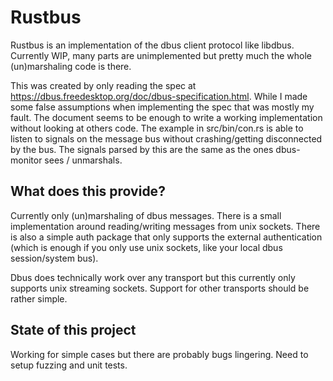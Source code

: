 # Rustbus
Rustbus is an implementation of the dbus client protocol like libdbus. Currently WIP, many parts are unimplemented but pretty much the whole 
(un)marshaling code is there.

This was created by only reading the spec at https://dbus.freedesktop.org/doc/dbus-specification.html. While I made some false assumptions when implementing the 
spec that was mostly my fault. The document seems to be enough to write a working implementation without looking at others code. The example in src/bin/con.rs is able
to listen to signals on the message bus without crashing/getting  disconnected by the bus. The signals parsed by this are the same as the ones dbus-monitor sees / unmarshals.

## What does this provide?
Currently only (un)marshaling of dbus messages. There is a small implementation around reading/writing messages from unix sockets. There is also 
a simple auth package that only supports the external authentication (which is enough if you only use unix sockets, like your local dbus session/system bus).

Dbus does technically work over any transport but this currently only supports unix streaming sockets. Support for other transports should be rather simple.

## State of this project
Working for simple cases but there are probably bugs lingering. Need to setup fuzzing and unit tests.
